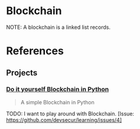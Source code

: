 # Blockchain

NOTE: A blockchain is a linked list records.

# References

## Projects

### [Do it yourself Blockchain in Python]

> A simple Blockchain in Python

TODO: I want to play around with Blockchain. [Issue: https://github.com/devsecur/learning/issues/4]

[Do it yourself Blockchain in Python]: https://github.com/dvf/blockchain
